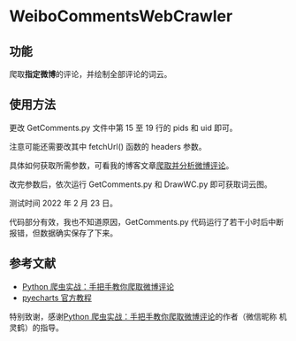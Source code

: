# WeiboCommentsWebCrawler
## 功能
爬取**指定微博**的评论，并绘制全部评论的词云。

## 使用方法
更改 GetComments.py 文件中第 15 至 19 行的 pids 和 uid 即可。

注意可能还需要改其中 fetchUrl() 函数的 headers 参数。

具体如何获取所需参数，可看我的博客文章[爬取并分析微博评论](https://zmxiehhh.github.io/2022-02-12-wbWebCrawl/)。

改完参数后，依次运行 GetComments.py 和 DrawWC.py 即可获取词云图。

测试时间 2022 年 2 月 23 日。

代码部分有效，我也不知道原因，GetComments.py 代码运行了若干小时后中断报错，但数据确实保存了下来。

## 参考文献

- [Python 爬虫实战：手把手教你爬取微博评论](https://mp.weixin.qq.com/s/ON97bDKrDHWOOjiuBfY42g)
- [pyecharts 官方教程](https://gallery.pyecharts.org/#/WordCloud/wordcloud_custom_mask_image)

特别致谢，感谢[Python 爬虫实战：手把手教你爬取微博评论](https://mp.weixin.qq.com/s/ON97bDKrDHWOOjiuBfY42g)的作者（微信昵称 机灵鹤）的指导。


